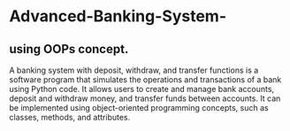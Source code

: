 # Advanced-Banking-System-
## using OOPs concept. 
 A banking system with deposit, withdraw, and transfer functions is a software program that simulates the operations and transactions of a bank using Python code. It allows users to create and manage bank accounts, deposit and withdraw money, and transfer funds between accounts. It can be implemented using object-oriented programming concepts, such as classes, methods, and attributes.
